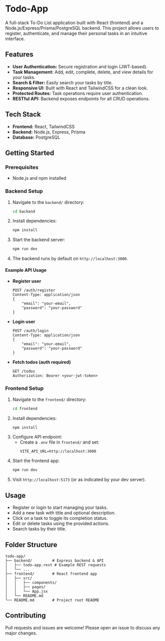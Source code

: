 # Todo-App

A full-stack To-Do List application built with React (frontend) and a Node.js/Express/Prisma/PostgreSQL backend. This project allows users to register, authenticate, and manage their personal tasks in an intuitive interface.

## Features

- **User Authentication:** Secure registration and login (JWT-based).
- **Task Management:** Add, edit, complete, delete, and view details for your tasks.
- **Search & Filter:** Easily search your tasks by title.
- **Responsive UI:** Built with React and TailwindCSS for a clean  look.
- **Protected Routes:** Task operations require user authentication.
- **RESTful API:** Backend exposes endpoints for all CRUD operations.

## Tech Stack

- **Frontend:** React, TailwindCSS
- **Backend:** Node.js, Express, Prisma
- **Database:** PostgreSQL

## Getting Started

### Prerequisites

- Node.js and npm installed

### Backend Setup

1. Navigate to the `backend/` directory:
    ```bash
    cd backend
    ```
2. Install dependencies:
    ```bash
    npm install
    ```
3. Start the backend server:
    ```bash
    npm run dev
    ```
4. The backend runs by default on `http://localhost:3000`.

#### Example API Usage

- **Register user**
    ```
    POST /auth/register
    Content-Type: application/json
    {
        "email": "your-email",
        "password": "your-password"
    }
    ```
- **Login user**
    ```
    POST /auth/login
    Content-Type: application/json
    {
        "email": "your-email",
        "password": "your-password"
    }
    ```
- **Fetch todos (auth required)**
    ```
    GET /todos
    Authorization: Bearer <your-jwt-token>
    ```

### Frontend Setup

1. Navigate to the `frontend/` directory:
    ```bash
    cd frontend
    ```
2. Install dependencies:
    ```bash
    npm install
    ```
3. Configure API endpoint:
    - Create a `.env` file in `frontend/` and set:
      ```
      VITE_API_URL=http://localhost:3000
      ```
4. Start the frontend app:
    ```bash
    npm run dev
    ```
5. Visit `http://localhost:5173` (or as indicated by your dev server).

## Usage

- Register or login to start managing your tasks.
- Add a new task with title and optional description.
- Click on a task to toggle its completion status.
- Edit or delete tasks using the provided actions.
- Search tasks by their title.

## Folder Structure

```
todo-app/
├── backend/         # Express backend & API
│   ├── todo-app.rest # Example REST requests
│   └── ...         
├── frontend/        # React frontend app
│   ├── src/
│   │   ├── components/
│   │   ├── pages/
│   │   └── App.jsx
│   └── README.md
└── README.md        # Project root README
```

## Contributing

Pull requests and issues are welcome! Please open an issue to discuss any major changes.
